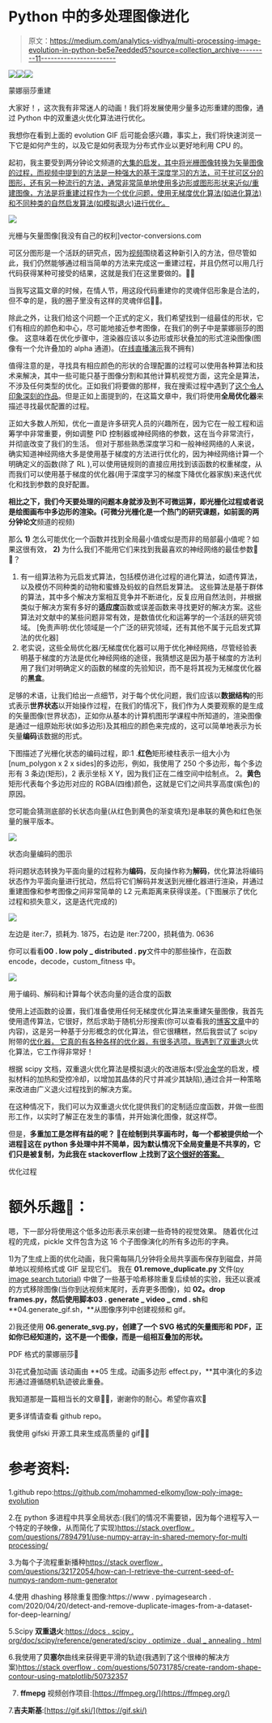 # Python 中的多处理图像进化

> 原文：<https://medium.com/analytics-vidhya/multi-processing-image-evolution-in-python-be5e7eedded5?source=collection_archive---------11----------------------->

![](img/742a81738086243cb7c635a81c090900.png)![](img/85c79385d0cdf80cf74630ee086587c0.png)![](img/742a81738086243cb7c635a81c090900.png)

蒙娜丽莎重建

大家好！，这次我有非常迷人的动画！我们将发展使用少量多边形重建的图像，通过 Python 中的双重退火优化算法进行优化。

我想你在看到上面的 evolution GIF 后可能会感兴趣，事实上，我们将快速浏览一下它是如何产生的，以及它是如何表现为分布式作业以更好地利用 CPU 的。

起初，我主要受到两分钟论文频道的[大集的启发，其中将光栅图像转换为矢量图像的过程，而视频中提到的方法是一种强大的基于深度学习的方法，可干扰可区分的图形，还有另一种流行的方法，通常非常简单地使用多边形或图形形状来近似/重建图像，方法是将重建过程作为一个优化问题，使用无梯度优化算法(如进化算法)和不同种类的自然启发算法(如模拟退火)进行优化。](https://www.youtube.com/watch?v=JmVQJg-glYA)

![](img/24881ce673a5cb7b3c4efdd2722e1711.png)

光栅与矢量图像[我没有自己的权利]vector-conversions.com

可区分图形是一个活跃的研究点，因为[视频](https://www.youtube.com/watch?v=JmVQJg-glYA)围绕着这种新引入的方法，但尽管如此，我们仍然能够通过相当简单的方法来完成这一重建过程，并且仍然可以用几行代码获得某种可接受的结果，这就是我们在这里要做的。🏁🏁

当我写这篇文章的时候，在情人节，用这段代码重建你的灵魂伴侣形象是合法的，但不幸的是，我的圈子里没有这样的灵魂伴侣🤣🤣。

除此之外，让我们给这个问题一个正式的定义，我们希望找到一组最佳的形状，它们有相应的颜色和中心，尽可能地接近参考图像，在我们的例子中是蒙娜丽莎的图像。
这意味着在优化步骤中，渲染器应该以多边形或形状叠加的形式渲染图像(图像有一个允许叠加的 alpha 通道)。([在线直播演示](https://alteredqualia.com/visualization/evolve/)我不拥有)

值得注意的是，寻找具有相应颜色的形状的合理配置的过程可以使用各种算法和技术来解决，其中一些可能只基于图像分割和其他计算机视觉方面，这完全是算法，不涉及任何类型的优化。正如我们将要做的那样，我在搜索过程中遇到了[这个令人印象深刻的作品](http://staff.ustc.edu.cn/~xjchen99/lowpoly/lowpoly.htm)。但是正如上面提到的，在这篇文章中，我们将使用**全局优化器**来描述寻找最优配置的过程。

正如大多数人所知，优化一直是许多研究人员的兴趣所在，因为它在一般工程和运筹学中非常重要，例如调整 PID 控制器或神经网络的参数，这在当今非常流行，并彻底改变了我们的生活。
但对于那些熟悉深度学习和一般神经网络的人来说，确实知道神经网络大多是使用基于梯度的方法进行优化的，因为神经网络计算一个明确定义的函数(除了 RL ),可以使用链规则的直接应用找到该函数的权重梯度，从而我们可以使用基于梯度的优化器(用于深度学习的梯度下降优化器家族)来迭代优化和找到参数的良好配置。

**相比之下，**我们今天要处理的问题本身就涉及到不可微运算，即光栅化过程或者说是绘图画布中多边形的渲染。(可微分光栅化是一个热门的研究课题，如前面的**两分钟论文**频道的视频)

那么 **1)** 怎么可能优化一个函数并找到全局最小值或似是而非的局部最小值呢？如果这很有效， **2)** 为什么我们不能用它们来找到我最喜欢的神经网络的最佳参数🤗 🤗？

1.  有一组算法称为元启发式算法，包括模仿进化过程的进化算法，如遗传算法，以及模仿不同种类的动物和蜜蜂及蚂蚁的自然启发算法。
    这些算法是基于群体的算法，其中多个解决方案相互竞争并不断进化，反复应用自然法则，并根据类似于解决方案有多好的**适应度**函数或误差函数来寻找更好的解决方案。这些算法对文献中的某些问题非常有效，是数值优化和运筹学的一个活跃的研究领域。
    [免责声明:优化领域是一个广泛的研究领域，还有其他不属于元启发式算法的优化器]
2.  老实说，这些全局优化器/无梯度优化器可以用于优化神经网络，尽管经验表明基于梯度的方法是优化神经网络的途径，我猜想这是因为基于梯度的方法利用了我们对明确定义的函数的梯度的先验知识，而不是将其视为无梯度优化器的**黑盒**。

足够的术语，让我们给出一点细节，对于每个优化问题，我们应该以**数据结构**的形式表示**世界状态**以开始操作过程，在我们的情况下，我们作为人类要观察的是生成的矢量图像(世界状态)，正如你从基本的计算机图形学课程中所知道的，渲染图像是通过一组原始形状(如多边形)及其相应的颜色来完成的，这可以简单地表示为长矢量**编码**该数据的形式。

下图描述了光栅化状态的编码过程，即:1 .**红色**矩形棱柱表示一组大小为
[num_polygon x 2 x sides]的多边形，例如，我使用了 250 个多边形，每个多边形有 3 条边(矩形)，2 表示坐标 X Y，因为我们正在二维空间中绘制点。
2。**黄色**矩形代表每个多边形对应的 RGBA(四维)颜色，这就是它们之间共享高度(紫色)的原因。

您可能会猜测底部的长状态向量(从红色到黄色的渐变填充)是串联的黄色和红色张量的展平版本。

![](img/a15bbf5e5b97da44e1d60ee95e76b0bb.png)

状态向量编码的图示

将问题状态转换为平面向量的过程称为**编码**，反向操作称为**解码**，优化算法将编码状态作为平面向量进行扰动，然后将它们解码并发送到光栅化器进行渲染，并通过重建图像和参考图像之间非常简单的 L2 元素距离来获得误差。(下图展示了优化过程和损失意义，这是迭代完成的)

![](img/8cdff37756d24dbe7dec53e736fd1eb0.png)

左边是 iter:7，损耗为. 1875，右边是 iter:7200，损耗值为. 0636

你可以看看**00 . low poly _ distributed . py**文件中的那些操作，在函数 encode，decode，custom_fitness 中。

![](img/6e6dc19709b3d63744d1cb6591c0a32a.png)

用于编码、解码和计算每个状态向量的适合度的函数

使用上述函数的设置，我们准备使用任何无梯度优化算法来重建矢量图像，我首先使用遗传算法，它很好，然后求助于随机分形搜索(你可以查看我的[博客文章](/analytics-vidhya/stochastic-fratral-search-algorithm-a54ea41f0858)中的内容)，这是另一种基于分形概念的优化算法，但它很糟糕，然后我尝试了 scipy 附带的[优化器， 它真的有各种各样的优化器，有很多选项，我遇到了](https://docs.scipy.org/doc/scipy/reference/optimize.html)[双重退火](https://docs.scipy.org/doc/scipy/reference/generated/scipy.optimize.dual_annealing.html)优化算法，它工作得非常好！

根据 scipy 文档，双重退火优化算法是模拟退火的改进版本(受[冶金学](https://en.wikipedia.org/wiki/Annealing_(metallurgy))的启发，模拟材料的加热和受控冷却，以增加其晶体的尺寸并减少其缺陷),通过合并一种策略来改进由广义退火过程找到的解决方案。

在这种情况下，我们可以为双重退火优化提供我们的定制适应度函数，并做一些图形工作，以实时了解正在发生的事情，并开始演化图像，就这样😇。

但是，**多重加工是怎样有益的呢？
🎉在绘制到共享画布时，每一个都被提供给一个进程🤔这在 python 多处理中并不简单，因为默认情况下全局变量是不共享的，它们只是被复制，为此我在 stackoverflow 上找到了[这个很好的答案。](https://stackoverflow.com/questions/7894791/use-numpy-array-in-shared-memory-for-multiprocessing/)**

优化过程

# 额外乐趣🐶：

嗯，下一部分将使用这个低多边形表示来创建一些奇特的视觉效果。
随着优化过程的完成，pickle 文件包含为这 16 个子图像演化的所有多边形的字典。

1)为了生成上面的优化动画，我只需每隔几分钟将全局共享画布保存到磁盘，并简单地以视频格式或 GIF 呈现它们。
我在 **01.remove_duplicate.py** 文件([py image search tutorial](https://www.pyimagesearch.com/2020/04/20/detect-and-remove-duplicate-images-from-a-dataset-for-deep-learning/))
中做了一些基于哈希移除重复后续帧的实验，我还以衰减的方式移除图像(当你到达视频末尾时，丢弃更多图像)，如 **02。drop frames.py，**然后使用脚本**03 . generate _ video _ cmd . sh**和 **04.generate_gif.sh，**从图像序列中创建视频和 gif。

2)我还使用 **06.generate_svg.py，**创建了一个 SVG 格式的矢量图形和 PDF，正如你已经知道的，这不是一个图像，而是一组相互叠加的形状**。**

PDF 格式的蒙娜丽莎🐖

3)花式叠加动画
该动画由 **05 生成。动画多边形 effect.py，**其中演化的多边形通过遵循随机轨迹彼此重叠。

我知道那是一篇相当长的文章🏁😅，谢谢你的耐心。希望你喜欢🙏

更多详情请查看 github repo。

我使用 gifski 开源工具来生成高质量的 gif🎊🎊

# 参考资料:

1.github repo:https://github.com/mohammed-elkomy/low-poly-image-evolution

2.在 python 多进程中共享全局状态:(我们的情况不需要锁，因为每个进程写入一个特定的子映像，从而简化了实现)[https://stack overflow . com/questions/7894791/use-numpy-array-in-shared-memory-for-multi processing/](https://stackoverflow.com/questions/7894791/use-numpy-array-in-shared-memory-for-multiprocessing/)

3.为每个子流程重新播种[https://stack overflow . com/questions/32172054/how-can-I-retrieve-the-current-seed-of-numpys-random-num-generator](https://stackoverflow.com/questions/32172054/how-can-i-retrieve-the-current-seed-of-numpys-random-number-generator)

4.使用 dhashing 移除重复图像:https://www . pyimagesearch . com/2020/04/20/detect-and-remove-duplicate-images-from-a-dataset-for-deep-learning/

5.Scipy **双重退火**:[https://docs . scipy . org/doc/scipy/reference/generated/scipy . optimize . dual _ annealing . html](https://docs.scipy.org/doc/scipy/reference/generated/scipy.optimize.dual_annealing.html)

6.我使用了**贝塞尔**曲线来获得更平滑的轨迹(我遇到了这个很棒的解决方案)[https://stack overflow . com/questions/50731785/create-random-shape-contour-using-matplotlib/50732357](https://stackoverflow.com/questions/50731785/create-random-shape-contour-using-matplotlib/50732357)

7. **ffmepg** 视频创作项目:[https://ffmpeg.org/](https://ffmpeg.org/)

7.**吉夫斯基**:[https://gif.ski/](https://gif.ski/)